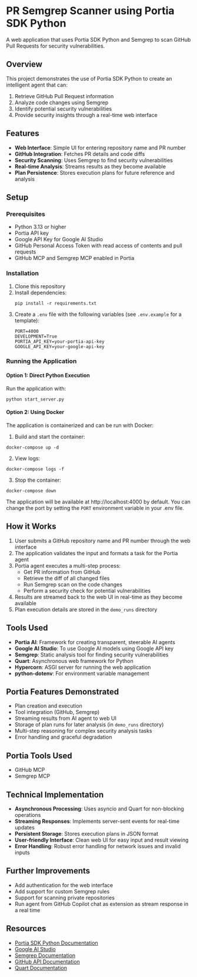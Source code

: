 # PR Semgrep Scanner using Portia SDK Python

A web application that uses Portia SDK Python and Semgrep to scan GitHub Pull Requests for security vulnerabilities.

## Overview

This project demonstrates the use of Portia SDK Python to create an intelligent agent that can:
1. Retrieve GitHub Pull Request information 
2. Analyze code changes using Semgrep
3. Identify potential security vulnerabilities
4. Provide security insights through a real-time web interface

## Features

- **Web Interface**: Simple UI for entering repository name and PR number
- **GitHub Integration**: Fetches PR details and code diffs
- **Security Scanning**: Uses Semgrep to find security vulnerabilities
- **Real-time Analysis**: Streams results as they become available
- **Plan Persistence**: Stores execution plans for future reference and analysis

## Setup

### Prerequisites

- Python 3.13 or higher
- Portia API key
- Google API Key for Google AI Studio
- GitHub Personal Access Token with read access of contents and pull requests
- GitHub MCP and Semgrep MCP enabled in Portia

### Installation

1. Clone this repository
2. Install dependencies:
   ```
   pip install -r requirements.txt
   ```
3. Create a `.env` file with the following variables (see `.env.example` for a template):
   ```
   PORT=4000
   DEVELOPMENT=True
   PORTIA_API_KEY=your-portia-api-key
   GOOGLE_API_KEY=your-google-api-key
   ```

### Running the Application

#### Option 1: Direct Python Execution

Run the application with:
```
python start_server.py
```

#### Option 2: Using Docker

The application is containerized and can be run with Docker:

1. Build and start the container:
```
docker-compose up -d
```

2. View logs:
```
docker-compose logs -f
```

3. Stop the container:
```
docker-compose down
```

The application will be available at http://localhost:4000 by default. You can change the port by setting the `PORT` environment variable in your .env file.

## How it Works

1. User submits a GitHub repository name and PR number through the web interface
2. The application validates the input and formats a task for the Portia agent
3. Portia agent executes a multi-step process:
   - Get PR information from GitHub
   - Retrieve the diff of all changed files
   - Run Semgrep scan on the code changes
   - Perform a security check for potential vulnerabilities
4. Results are streamed back to the web UI in real-time as they become available
5. Plan execution details are stored in the `demo_runs` directory

## Tools Used

- **Portia AI**: Framework for creating transparent, steerable AI agents
- **Google AI Studio**: To use Google AI models using Google API key
- **Semgrep**: Static analysis tool for finding security vulnerabilities
- **Quart**: Asynchronous web framework for Python
- **Hypercorn**: ASGI server for running the web application
- **python-dotenv**: For environment variable management

## Portia Features Demonstrated

- Plan creation and execution
- Tool integration (GitHub, Semgrep)
- Streaming results from AI agent to web UI
- Storage of plan runs for later analysis (in `demo_runs` directory)
- Multi-step reasoning for complex security analysis tasks
- Error handling and graceful degradation

## Portia Tools Used

- GitHub MCP
- Semgrep MCP

## Technical Implementation

- **Asynchronous Processing**: Uses asyncio and Quart for non-blocking operations
- **Streaming Responses**: Implements server-sent events for real-time updates
- **Persistent Storage**: Stores execution plans in JSON format
- **User-friendly Interface**: Clean web UI for easy input and result viewing
- **Error Handling**: Robust error handling for network issues and invalid inputs

## Further Improvements

- Add authentication for the web interface
- Add support for custom Semgrep rules
- Support for scanning private repositories
- Run agent from GitHub Copilot chat as extension as stream response in a real time

## Resources

- [Portia SDK Python Documentation](https://docs.portialabs.ai/)
- [Google AI Studio](https://aistudio.google.com/)
- [Semgrep Documentation](https://semgrep.dev/docs/)
- [GitHub API Documentation](https://docs.github.com/en/rest)
- [Quart Documentation](https://pgjones.gitlab.io/quart/)
